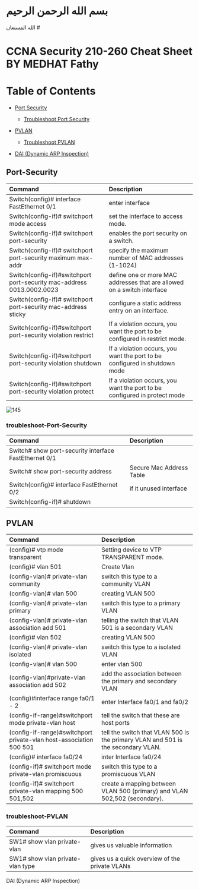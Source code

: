 
# بسم الله الرحمن الرحيم 
الله المستعان # 

# CCNA Security 210-260 Cheat Sheet BY MEDHAT Fathy

# Table of Contents


- [Port Security ](#Port-Security)
    - [Troubleshoot Port Security](#troubleshoot-Port-Security)


- [PVLAN ](#PVLAN)
    - [Troubleshoot PVLAN](#troubleshoot-PVLAN)
    



- [ DAI (Dynamic ARP Inspection) ](#DAI)




## Port-Security

| Command                                                              | Description                                                                       |
|:---------------------------------------------------------------------|:----------------------------------------------------------------------------------|
| Switch(config)# interface FastEthernet 0/1                           | enter interface                                                                   |
| Switch(config-if)# switchport mode access                            | set the interface to access mode.                                                 |
| Switch(config-if)# switchport port-security                          | enables the port security on a switch.                                            |
| Switch(config-if)# switchport port-security maximum max-addr         | specify the maximum number of MAC addresses {1-1024}                              |
| Switch(config-if)#switchport port-security mac-address 0013.0002.0023| define one or more MAC addresses that are allowed on a switch interface           |
| Switch(config-if)# switchport port-security mac-address sticky       | configure a static address entry on an interface.                                 |
| Switch(config-if)#switchport port-security violation restrict        | If a violation occurs, you want the port to be configured in restrict mode.       |
| Switch(config-if)#switchport port-security violation shutdown        | If a violation occurs, you want the port to be configured in shutdown mode        |
| Switch(config-if)#switchport port-security violation protect         | If a violation occurs, you want the port to be configured in protect mode         |

![145](https://user-images.githubusercontent.com/88751099/164518916-a6243c72-e4ad-484d-a4a9-14ca74807560.png)


### troubleshoot-Port-Security

| Command                                                              | Description                                                                       |
|:---------------------------------------------------------------------|:----------------------------------------------------------------------------------|
| Switch# show port-security interface FastEthernet 0/1                |                                                                                   |
| Switch# show port-security address                                   |  Secure Mac Address Table                                                         |
| Switch(config)# interface FastEthernet 0/2                           | if it  unused  interface                                                          |
| Switch(config-if)# shutdown                                          |                                                                                   |




## PVLAN 
| Command                                                           | Description                                                                       |
|:------------------------------------------------------------------|:----------------------------------------------------------------------------------|
| (config)# vtp mode transparent                                    | Setting device to VTP TRANSPARENT mode.                                           |
| (config)# vlan 501                                                | Create Vlan                                                                       |
| (config-vlan)# private-vlan community                             | switch this type to  a community VLAN                                             |
| (config-vlan)# vlan 500                                           | creating VLAN 500                                                                 |
| (config-vlan)# private-vlan primary                               | switch this type to  a primary  VLAN                                              |
| (config-vlan)# private-vlan association add 501                   | telling the switch that VLAN 501 is a secondary VLAN                              |
| (config)# vlan 502                                                | creating VLAN 500                                                                 |
| (config-vlan)# private-vlan isolated                              | switch this type to  a isolated  VLAN                                             |
| (config-vlan)#  vlan 500                                          | enter vlan 500                                                                    |
| (config-vlan)#private-vlan association add 502                    | add the association between the primary and secondary VLAN                        |
| (config)#interface range fa0/1 - 2                                | enter Interface fa0/1 and fa0/2                                                   |
| (config-if-range)#switchport mode private-vlan host               | tell the switch that these are host ports                                         |
| (config-if-range)#switchport private-vlan host-association 500 501| tell the switch that VLAN 500 is the primary VLAN and 501 is the secondary VLAN.  |
| (config)# interface fa0/24                                        | inter  Interface fa0/24                                                           |
| (config-if)# switchport mode private-vlan promiscuous             |  switch this type to  a promiscuous  VLAN                                         |
| (config-if)# switchport private-vlan mapping 500 501,502          |  create a mapping between VLAN 500 (primary) and VLAN 502,502 (secondary).        | 



<!-- MEDHAT FATHY -->



### troubleshoot-PVLAN

| Command                                                           | Description                                                                       |
|:------------------------------------------------------------------|:----------------------------------------------------------------------------------|
| SW1# show vlan private-vlan                                       |  gives us valuable information                                                    |
| SW1# show vlan private-vlan type                                  |  gives us a quick overview of the private VLANs                                   | 





DAI (Dynamic ARP Inspection)

